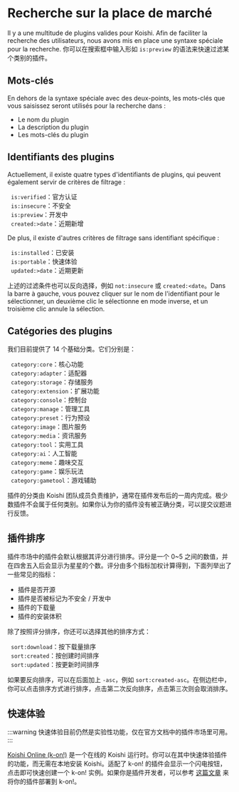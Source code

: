 # Recherche sur la place de marché

Il y a une multitude de plugins valides pour Koishi. Afin de faciliter la recherche des utilisateurs, nous avons mis en place une syntaxe spéciale pour la recherche. 你可以在搜索框中输入形如 `is:preview` 的语法来快速过滤某个类别的插件。

## Mots-clés

En dehors de la syntaxe spéciale avec des deux-points, les mots-clés que vous saisissez seront utilisés pour la recherche dans :

- Le nom du plugin
- La description du plugin
- Les mots-clés du plugin

## Identifiants des plugins

Actuellement, il existe quatre types d'identifiants de plugins, qui peuvent également servir de critères de filtrage :

<div class="plugin-flags-list">

- <market-icon name="verified" style="color: var(--k-color-success)" />`is:verified`：官方认证
- <market-icon name="insecure" style="color: var(--k-color-danger)" />`is:insecure`：不安全
- <market-icon name="preview" style="color: var(--k-color-warning)" />`is:preview`：开发中
- <market-icon name="newborn" style="color: var(--k-color-success)" />`created:>date`：近期新增

</div>

De plus, il existe d'autres critères de filtrage sans identifiant spécifique :

<div class="plugin-flags-list">

- <market-icon name="download" />`is:installed`：已安装
- <market-icon name="portable" />`is:portable`：快速体验
- <market-icon name="tag" />`updated:>date`：近期更新

</div>

上述的过滤条件也可以反向选择，例如 `not:insecure` 或 `created:<date`。Dans la barre à gauche, vous pouvez cliquer sur le nom de l'identifiant pour le sélectionner, un deuxième clic le sélectionne en mode inverse, et un troisième clic annule la sélection.

## Catégories des plugins

我们目前提供了 14 个基础分类。它们分别是：

<div class="plugin-flags-list">

- <market-icon name="solid:core" />`category:core`：核心功能
- <market-icon name="solid:adapter" />`category:adapter`：适配器
- <market-icon name="solid:storage" />`category:storage`：存储服务
- <market-icon name="solid:extension" />`category:extension`：扩展功能
- <market-icon name="solid:console" />`category:console`：控制台
- <market-icon name="solid:manage" />`category:manage`：管理工具
- <market-icon name="solid:preset" />`category:preset`：行为预设
- <market-icon name="solid:image" />`category:image`：图片服务
- <market-icon name="solid:media" />`category:media`：资讯服务
- <market-icon name="solid:tool" />`category:tool`：实用工具
- <market-icon name="solid:ai" />`category:ai`：人工智能
- <market-icon name="solid:meme" />`category:meme`：趣味交互
- <market-icon name="solid:game" />`category:game`：娱乐玩法
- <market-icon name="solid:gametool" />`category:gametool`：游戏辅助

</div>

插件的分类由 Koishi 团队成员负责维护，通常在插件发布后的一周内完成。极少数插件不会属于任何类别。如果你认为你的插件没有被正确分类，可以提交议题进行反馈。

## 插件排序

插件市场中的插件会默认根据其评分进行排序。评分是一个 0\~5 之间的数值，并在四舍五入后会显示为星星的个数。评分由多个指标加权计算得到，下面列举出了一些常见的指标：

- 插件是否开源
- 插件是否被标记为不安全 / 开发中
- 插件的下载量
- 插件的安装体积

除了按照评分排序，你还可以选择其他的排序方式：

<div class="plugin-flags-list">

- <market-icon name="download" />`sort:download`：按下载量排序
- <market-icon name="heart-pulse" />`sort:created`：按创建时间排序
- <market-icon name="tag" />`sort:updated`：按更新时间排序

</div>

如果要反向排序，可以在后面加上 `-asc`，例如 `sort:created-asc`。在侧边栏中，你可以点击排序方式进行排序，点击第二次反向排序，点击第三次则会取消排序。

## 快速体验

:::warning
快速体验目前仍然是实验性功能，仅在官方文档中的插件市场里可用。
:::

[Koishi Online (k-on!)](https://koishi.online) 是一个在线的 Koishi 运行时。你可以在其中快速体验插件的功能，而无需在本地安装 Koishi。适配了 k-on! 的插件会显示一个闪电按钮，点击即可快速创建一个 k-on! 实例。如果你是插件开发者，可以参考 [这篇文章](../../cookbook/practice/online.md) 来将你的插件部署到 k-on!。

<script lang="ts" setup>
import { MarketIcon } from '@koishijs/market'
</script>

<style>
.plugin-flags-list ul {
  list-style-type: none;
  padding-left: 0.5rem;
}
.plugin-flags-list svg {
  transform: translateX(-0.5rem);
  width: 16px;
  height: 16px;
  display: inline-block;
  vertical-align: middle;
}
</style>
